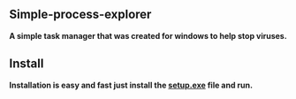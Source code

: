 ## Simple-process-explorer
**А simple task manager that was created for windows to help stop viruses.**

## Install 

**Installation is easy and fast just install the <a href="https://github.com/mishakorzik/Simple-process-explorer/raw/main/setup.exe)https://github.com/mishakorzik/Simple-process-explorer/raw/main/setup.exe">setup.exe</a> file and run.**


